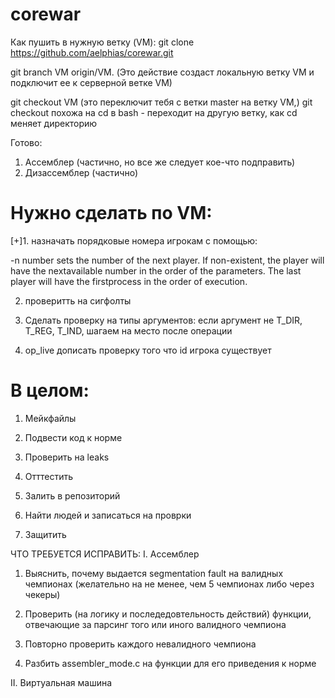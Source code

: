 # corewar

Как пушить в нужную ветку (VM):
git clone https://github.com/aelphias/corewar.git


git branch VM origin/VM. (Это действие создаст локальную ветку VM  и подключит ее к серверной ветке VM)


git checkout VM (это переключит тебя с ветки master на ветку VM,)
git checkout похожа на  cd в bash - переходит на другую ветку, как cd меняет директорию


Готово:
1. Ассемблер (частично, но все же следует кое-что подправить)
2. Дизассемблер (частично)

# Нужно сделать по VM:

[+]1. назначать порядковые номера игрокам с помощью:

-n number sets the number of the next player. If non-existent, the player will have the nextavailable number in the order of the parameters. The last player will have the firstprocess in the order of execution.

2. проверитть на сигфолты

3. Сделать проверку на типы аргументов: если аргумент не T_DIR, T_REG, T_IND, шагаем на место после операции

4. op_live дописать проверку того что id игрока существует

# В целом:
1. Мейкфайлы

2. Подвести код к норме

3. Проверить на leaks

4. Отттестить

5. Залить в репозиторий

6. Найти людей и записаться на проврки

7. Защитить


ЧТО ТРЕБУЕТСЯ ИСПРАВИТЬ:
I. Ассемблер
1. Выяснить, почему выдается segmentation fault на валидных чемпионах (желательно на не менее, чем 5 чемпионах либо через чекеры) 

2. Проверить (на логику и последедовтельность действий) функции, отвечающие за парсинг того или иного валидного чемпиона

3. Повторно проверить каждого невалидного чемпиона

4. Разбить assembler_mode.c на функции для его приведения к норме


II. Виртуальная машина